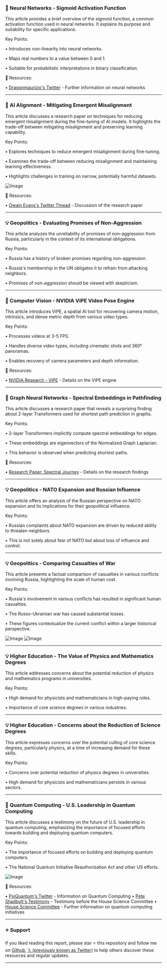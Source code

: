 ### 🤖 Neural Networks - Sigmoid Activation Function

This article provides a brief overview of the sigmoid function, a common activation function used in neural networks.  It explains its purpose and suitability for specific applications.

Key Points:

• Introduces non-linearity into neural networks.

• Maps real numbers to a value between 0 and 1.

• Suitable for probabilistic interpretations in binary classification.


🔗 Resources:

• [Dragonmaurizio's Twitter](https://x.com/Dragonmaurizio) -  Further information on neural networks


---
### 🤖 AI Alignment - Mitigating Emergent Misalignment

This article discusses a research paper on techniques for reducing emergent misalignment during the fine-tuning of AI models.  It highlights the trade-off between mitigating misalignment and preserving learning capability.

Key Points:

• Explores techniques to reduce emergent misalignment during fine-tuning.

• Examines the trade-off between reducing misalignment and maintaining learning effectiveness.

• Highlights challenges in training on narrow, potentially harmful datasets.


![Image](https://pbs.twimg.com/media/GyjZmKTbQAEH_Gs?format=jpg&name=small)

🔗 Resources:

• [Owain Evans's Twitter Thread](https://x.com/OwainEvans_UK/status/1957054130192794099) -  Discussion of the research paper


---
### 💡 Geopolitics - Evaluating Promises of Non-Aggression

This article analyzes the unreliability of promises of non-aggression from Russia, particularly in the context of its international obligations.

Key Points:

• Russia has a history of broken promises regarding non-aggression.

• Russia's membership in the UN obligates it to refrain from attacking neighbors.

• Promises of non-aggression should be viewed with skepticism.


---
### 🚀 Computer Vision - NVIDIA ViPE Video Pose Engine

This article introduces ViPE, a spatial AI tool for recovering camera motion, intrinsics, and dense metric depth from various video types.

Key Points:

• Processes videos at 3-5 FPS.

• Handles diverse video types, including cinematic shots and 360° panoramas.

• Enables recovery of camera parameters and depth information.


🔗 Resources:

• [NVIDIA Research - ViPE](https://research.nvidia.com/labs/toronto-ai/vipe/) -  Details on the ViPE engine


---
### 🤖 Graph Neural Networks - Spectral Embeddings in Pathfinding

This article discusses a research paper that reveals a surprising finding about 2-layer Transformers used for shortest path prediction in graphs.


Key Points:

• 2-layer Transformers implicitly compute spectral embeddings for edges.

• These embeddings are eigenvectors of the Normalized Graph Laplacian.

• This behavior is observed when predicting shortest paths.


🔗 Resources:

• [Research Paper: Spectral Journey](https://arxiv.org/abs/2502.08794) -  Details on the research findings


---
### 💡 Geopolitics - NATO Expansion and Russian Influence

This article offers an analysis of the Russian perspective on NATO expansion and its implications for their geopolitical influence.

Key Points:

• Russian complaints about NATO expansion are driven by reduced ability to threaten neighbors.

• This is not solely about fear of NATO but about loss of influence and control.


---
### 💡 Geopolitics - Comparing Casualties of War

This article presents a factual comparison of casualties in various conflicts involving Russia, highlighting the scale of human cost.


Key Points:

• Russia's involvement in various conflicts has resulted in significant human casualties.

• The Russo-Ukrainian war has caused substantial losses.

• These figures contextualize the current conflict within a larger historical perspective.


![Image](https://pbs.twimg.com/media/Gx3n3KpWkAEZkIb?format=png&name=small)
![Image](https://pbs.twimg.com/media/Gx3n3w2XQAAGTT5?format=png&name=small)


---
### 💡 Higher Education - The Value of Physics and Mathematics Degrees

This article addresses concerns about the potential reduction of physics and mathematics programs in universities.

Key Points:

•  High demand for physicists and mathematicians in high-paying roles.

•  Importance of core science degrees in various industries.


---
### 💡 Higher Education - Concerns about the Reduction of Science Degrees

This article expresses concerns over the potential culling of core science degrees, particularly physics, at a time of increasing demand for these skills.

Key Points:

• Concerns over potential reduction of physics degrees in universities.

• High demand for physicists and mathematicians persists in various sectors.


---
### 🚀 Quantum Computing - U.S. Leadership in Quantum Computing

This article discusses a testimony on the future of U.S. leadership in quantum computing, emphasizing the importance of focused efforts towards building and deploying quantum computers.

Key Points:

• The importance of focused efforts on building and deploying quantum computers.

•  The National Quantum Initiative Reauthorization Act and other US efforts.


![Image](https://pbs.twimg.com/amplify_video_thumb/1955673805634068480/img/woKaaMosQkyP2MpO.jpg)

🔗 Resources:

• [PsiQuantum's Twitter](https://x.com/PsiQuantum) -  Information on Quantum Computing
• [Pete Shadbolt's Testimony](https://x.com/PeteShadbolt) -  Testimony before the House Science Committee
• [House Science Committee](https://x.com/housescience) -  Further information on quantum computing initiatives


---

### ⭐️ Support

If you liked reading this report, please star ⭐️ this repository and follow me on [Github](https://github.com/Drix10), [𝕏 (previously known as Twitter)](https://x.com/DRIX_10_) to help others discover these resources and regular updates.

---
